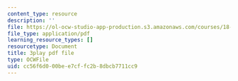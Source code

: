 ```yaml
---
content_type: resource
description: ''
file: https://ol-ocw-studio-app-production.s3.amazonaws.com/courses/18-01sc-single-variable-calculus-fall-2010/cc56f6d000bee7cffc2b8dbcb7711cc9_4sTKcvYMNxk.pdf
file_type: application/pdf
learning_resource_types: []
resourcetype: Document
title: 3play pdf file
type: OCWFile
uid: cc56f6d0-00be-e7cf-fc2b-8dbcb7711cc9
---
```

